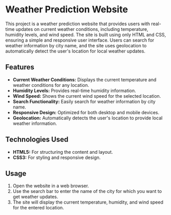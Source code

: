 # Weather Prediction Website

This project is a weather prediction website that provides users with real-time updates on current weather conditions, including temperature, humidity levels, and wind speed. The site is built using only HTML and CSS, ensuring a simple and responsive user interface. Users can search for weather information by city name, and the site uses geolocation to automatically detect the user's location for local weather updates.

## Features

- **Current Weather Conditions:** Displays the current temperature and weather conditions for any location.
- **Humidity Levels:** Provides real-time humidity information.
- **Wind Speed:** Shows the current wind speed for the selected location.
- **Search Functionality:** Easily search for weather information by city name.
- **Responsive Design:** Optimized for both desktop and mobile devices.
- **Geolocation:** Automatically detects the user's location to provide local weather information.

## Technologies Used

- **HTML5:** For structuring the content and layout.
- **CSS3:** For styling and responsive design.

## Usage

1. Open the website in a web browser.
2. Use the search bar to enter the name of the city for which you want to get weather updates.
3. The site will display the current temperature, humidity, and wind speed for the entered location.
